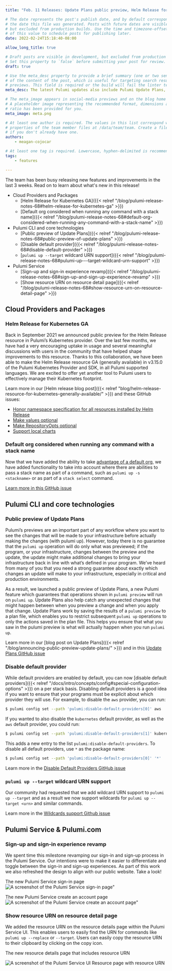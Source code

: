 ```yaml
---
title: "Feb. 11 Releases: Update Plans public preview, Helm Release for Kubernetes GA and new Pulumi Service sign-in experience"

# The date represents the post's publish date, and by default corresponds with
# the date this file was generated. Posts with future dates are visible in development,
# but excluded from production builds. Use the time and timezone-offset portions of
# of this value to schedule posts for publishing later.
date: 2022-02-24T15:18:40-08:00

allow_long_title: true

# Draft posts are visible in development, but excluded from production builds.
# Set this property to `false` before submitting your post for review.
draft: true

# Use the meta_desc property to provide a brief summary (one or two sentences)
# of the content of the post, which is useful for targeting search results or social-media
# previews. This field is required or the build will fail the linter test.
meta_desc: The latest Pulumi updates also include Pulumi Update Plans, various improvements to Helm Release for Kubernetes GA, and an improved Pulumi Service sign-in experience.

# The meta_image appears in social-media previews and on the blog home page.
# A placeholder image representing the recommended format, dimensions and aspect
# ratio has been provided for you.
meta_image: meta.png

# At least one author is required. The values in this list correspond with the `id`
# properties of the team member files at /data/team/team. Create a file for yourself
# if you don't already have one.
authors:
    - meagan-cojocar

# At least one tag is required. Lowercase, hyphen-delimited is recommended.
tags:
    - features

---
```


The team has been busy releasing new features and improvements in the last 3 weeks. Read on to learn about what's new in this release!

- Cloud Providers and Packages
  - [Helm Release for Kubernetes GA]({{< relref "/blog/pulumi-release-notes-68#helm-release-for-kubernetes-ga" >}})
  - [Default org considered when running any command with a stack name]({{< relref "/blog/pulumi-release-notes-68#default-org-considered-when-running-any-command-with-a-stack-name" >}})
- Pulumi CLI and core technologies
  - [Public preview of Update Plans]({{< relref "/blog/pulumi-release-notes-68#public-preview-of-update-plans" >}})
  - [Disable default provider]({{< relref "/blog/pulumi-release-notes-68#disable-default-provider" >}})
  - [`pulumi up --target` wildcard URN support]({{< relref "/blog/pulumi-release-notes-68#pulumi-up---target-wildcard-urn-support" >}})
- Pulumi Service
  - [Sign-up and sign-in experience revamp]({{< relref "/blog/pulumi-release-notes-68#sign-up-and-sign-up-experience-revamp" >}})
  - [Show resource URN on resource detail page]({{< relref "/blog/pulumi-release-notes-68#show-resource-urn-on-resource-detail-page" >}})

<!--more-->

## Cloud Providers and Packages

### Helm Release for Kubernetes GA

Back in September 2021 we announced public preview for the Helm Release resource in Pulumi’s Kubernetes provider. Over the last few months, we have had a very encouraging uptake in usage and several meaningful discussions with users in the community that have helped shape improvements to this resource. Thanks to this collaboration, we have been able to make the Helm Release resource GA (generally available) in v3.15.0 of the Pulumi Kubernetes Provider and SDK, in all Pulumi supported languages. We are excited to offer yet another tool to Pulumi users to effectively manage their Kubernetes footprint.


Learn more in our [Helm release blog post]({{< relref "blog/helm-release-resource-for-kubernetes-generally-available/" >}}) and these GitHub issues:
- [Honor namespace specification for all resources installed by Helm Release](https://github.com/pulumi/pulumi-kubernetes/pull/1747)
- [Make values optional](https://github.com/pulumi/pulumi-kubernetes/pull/1761)
- [Make RepositoryOpts optional](https://github.com/pulumi/pulumi-kubernetes/pull/1806)
- [Support local charts](https://github.com/pulumi/pulumi-kubernetes/pull/1809)


### Default org considered when running any command with a stack name
Now that we have added the ability to take [advantage of a default org](https://github.com/pulumi/pulumi/pull/8352), we have added functionality to take into account where there are abilities to pass a stack name as part of a command, such as `pulumi up -s <stackname>` or as part of a `stack select` command.

[Learn more in this GitHub issue](https://github.com/pulumi/pulumi/issues/8409)

## Pulumi CLI and core technologies

### Public preview of Update Plans

Pulumi’s previews are an important part of any workflow where you want to see the changes that will be made to your infrastructure before actually making the changes (with pulumi up). However, today there is no guarantee that the `pulumi up` operation will do only what was previewed; if the program, or your infrastructure, changes between the preview and the update, the update might make additional changes to bring your infrastructure back in line with what’s defined in your program. We’ve heard from many of you that you need a strong guarantee about exactly which changes an update will make to your infrastructure, especially in critical and production environments.

As a result, we launched a public preview of Update Plans, a new Pulumi feature which guarantees that operations shown in `pulumi preview` will run on `pulumi up`. Update Plans also help catch any unexpected changes that might happen between when you preview a change and when you apply that change. Update Plans work by saving the results of a `pulumi preview` to a plan file, which enables you to restrict subsequent `pulumi up` operations to only the actions saved in the plan file. This helps you ensure that what you saw in the pulumi preview is what will actually happen when you run `pulumi up`.

Learn more in our [blog post on Update Plans]({{< relref "/blog/announcing-public-preview-update-plans/" >}}) and in this [Update Plans GitHub issue](https://github.com/pulumi/pulumi/issues/2318)


### Disable default provider

While default providers are enabled by default, you can now [disable default providers]({{< relref
"/docs/intro/concepts/config#special-configuration-options" >}}) on a per stack basis. Disabling default
providers is a good idea if you want to ensure that your programs must be explicit about which provider they
will use. For example, to disable the `aws` provider, you can run:

```sh
$ pulumi config set --path 'pulumi:disable-default-providers[0]' aws
```

If you wanted to also disable the `kubernetes` default provider, as well as the `aws` default provider, you could run:

```sh
$ pulumi config set --path 'pulumi:disable-default-providers[1]' kubernetes
```

This adds a new entry to the list `pulumi:disable-default-providers`. To disable all default providers, use `*` as the package name:

```sh
$ pulumi config set --path 'pulumi:disable-default-providers[0]' '*'
```
Learn more in the [Disable Default Providers GitHub issue](https://github.com/pulumi/pulumi/issues/3383)

### `pulumi up --target` wildcard URN support

Our community had requested that we add wildcard URN support to `pulumi up --target` and as a result we now support wildcards for `pulumi up --target <urn>` and similar commands. 

Learn more in the [Wildcards support Github issue](https://github.com/pulumi/pulumi/issues/5870)

## Pulumi Service & Pulumi.com

### Sign-up and sign-in experience revamp

We spent time this milestone revamping our sign-in and sign-up process in the Pulumi Service. Our intentions were to make it easier to differentiate and toggle between the sign-in and sign-up experiences. As part of this work we also refreshed the design to align with our public website. Take a look! 

The new Pulumi Service sign-in page
![A screenshot of the Pulumi Service sign-in page"](sign-in.png)

The new Pulumi Service create an account page
![A screenshot of the Pulumi Service create an account page"](sign-up.png)

### Show resource URN on resource detail page

We added the resource URN on the resource details page within the Pulumi Service UI. This enables users to easily find the URN for commands like `pulumi up --replace` or `--target`. Users can easily copy the resource URN to their clipboard by clicking on the copy icon.

The new resource details page that includes resource URN

![A screenshot of the Pulumi Service UI Resource page with resource URN](urn.png)